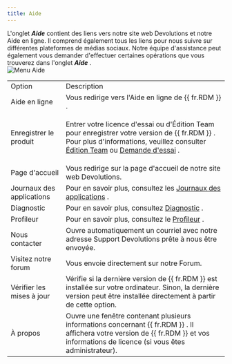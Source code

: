 ```yaml
---
title: Aide
---
```

L'onglet ***Aide*** contient des liens vers notre site web Devolutions et notre Aide en ligne. Il comprend également tous les liens pour nous suivre sur différentes plateformes de médias sociaux. Notre équipe d'assistance peut également vous demander d'effectuer certaines opérations que vous trouverez dans l'onglet ***Aide*** .  
![Menu Aide](https://webdevolutions.azureedge.net/docs/fr/rdm/mac/clip4225.png) 

<table>
	<tr>
		<td>
Option 
		</td>
		<td>
Description 
		</td>
	</tr>
	<tr>
		<td>
Aide en ligne 
		</td>
		<td>
Vous redirige vers l'Aide en ligne de {{ fr.RDM }} . 
		</td>
	</tr>
	<tr>
		<td>
Enregistrer le produit 
		</td>
		<td>

Entrer votre licence d'essai ou d'Édition Team pour enregistrer votre version de {{ fr.RDM }} . Pour plus d'informations, veuillez consulter [Édition Team](/fr/rdm/mac/installation/client/registration/team-edition/) ou [Demande d'essai](/fr/rdm/mac/installation/client/registration/trial-request/) . 
		</td>
	</tr>
	<tr>
		<td>
Page d'accueil 
		</td>
		<td>
Vous redirige sur la page d'accueil de notre site web Devolutions. 
		</td>
	</tr>
	<tr>
		<td>
Journaux des applications 
		</td>
		<td>
Pour en savoir plus, consultez les [Journaux des applications](/fr/rdm/mac/commands/help/application-logs/) . 
		</td>
	</tr>
	<tr>
		<td>
Diagnostic 
		</td>
		<td>
Pour en savoir plus, consultez [Diagnostic](/fr/rdm/mac/commands/help/diagnostic/) . 
		</td>
	</tr>
	<tr>
		<td>
Profileur 
		</td>
		<td>
Pour en savoir plus, consultez le [Profileur](/fr/rdm/mac/commands/help/profiler/) . 
		</td>
	</tr>
	<tr>
		<td>
Nous contacter 
		</td>
		<td>
Ouvre automatiquement un courriel avec notre adresse Support Devolutions prête à nous être envoyée. 
		</td>
	</tr>
	<tr>
		<td>
Visitez notre forum 
		</td>
		<td>
Vous envoie directement sur notre Forum. 
		</td>
	</tr>
	<tr>
		<td>
Vérifier les mises à jour 
		</td>
		<td>
Vérifie si la dernière version de {{ fr.RDM }} est installée sur votre ordinateur. Sinon, la dernière version peut être installée directement à partir de cette option. 
		</td>
	</tr>
	<tr>
		<td>
À propos 
		</td>
		<td>
Ouvre une fenêtre contenant plusieurs informations concernant {{ fr.RDM }} . Il affichera votre version de {{ fr.RDM }} et vos informations de licence (si vous êtes administrateur). 
		</td>
	</tr>
</table>



